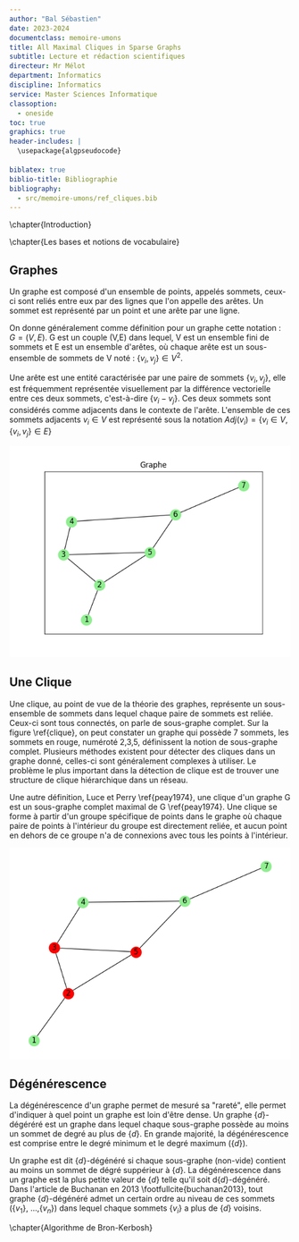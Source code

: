 ```yaml
---
author: "Bal Sébastien"
date: 2023-2024
documentclass: memoire-umons
title: All Maximal Cliques in Sparse Graphs
subtitle: Lecture et rédaction scientifiques
directeur: Mr Mélot
department: Informatics
discipline: Informatics
service: Master Sciences Informatique
classoption:
  - oneside
toc: true
graphics: true
header-includes: |
  \usepackage{algpseudocode}

biblatex: true
biblio-title: Bibliographie
bibliography:
  - src/memoire-umons/ref_cliques.bib
---
```


\chapter{Introduction}

\chapter{Les bases et notions de vocabulaire}

## Graphes
Un graphe est composé d'un ensemble de points, appelés sommets, ceux-ci sont reliés entre eux par des lignes que l'on appelle des arêtes. Un sommet est représenté par un point et une arête par une ligne.

On donne généralement comme définition pour un graphe cette notation : $G = (V,E)$.
G est un couple (V,E) dans lequel, V est un ensemble fini de sommets et E est un ensemble d'arêtes, où chaque arête est un sous-ensemble de sommets de V noté : $\{v_{i}, v_{j}\} \in V^2$.

Une arête est une entité caractérisée par une paire de sommets $\{v_{i}, v_{j}\}$, elle est fréquemment représentée visuellement par la différence vectorielle entre ces deux sommets, c'est-à-dire $\{v_{i} - v_{j}\}$. Ces deux sommets sont considérés comme adjacents dans le contexte de l'arête. L'ensemble de ces sommets adjacents ${v_{i}} \in V$ est représenté sous la notation $Adj(v_{i}) = \{v_{i} \in V, \{v_{i},v_{j}\} \in E\}$

![Représentation d'un graphe \label{graphe}](src/memoire-umons/images_graph/graphe_1.png)
 

## Une Clique

Une clique, au point de vue de la théorie des graphes, représente un sous-ensemble de sommets dans lequel chaque paire de sommets est reliée. Ceux-ci sont tous connectés, on parle de sous-graphe complet. Sur la figure \ref{clique}, on peut constater un graphe qui possède 7 sommets, les sommets en rouge, numéroté 2,3,5, définissent la notion de sous-graphe complet. Plusieurs méthodes existent pour détecter des cliques dans un graphe donné, celles-ci sont généralement complexes à utiliser. Le problème le plus important dans la détection de clique est de trouver une structure de clique hiérarchique dans un réseau. 

Une autre définition, Luce et Perry \ref{peay1974}, une clique d'un graphe G est un sous-graphe complet maximal de G \ref{peay1974}. Une clique se forme à partir d'un groupe spécifique de points dans le graphe où chaque paire de points à l'intérieur du groupe est directement reliée, et aucun point en dehors de ce groupe n'a de connexions avec tous les points à l'intérieur.

![Représentation d'une Clique \label{clique}](src/memoire-umons/images_graph/clique_1.png)

## Dégénérescence 

La dégénérescence d'un graphe permet de mesuré sa "rareté", elle permet d'indiquer à quel point un graphe est loin d'être dense. Un graphe $\{d\}$-dégéréré est un graphe dans lequel chaque sous-graphe possède au moins un sommet de degré au plus de $\{d\}$. En grande majorité, la dégénérescence est comprise entre le degré minimum et le degré maximum ($\{d\}$).

Un graphe est dit $\{d\}$-dégénéré si chaque sous-graphe (non-vide) contient au moins un sommet de dégré suppérieur à $\{d\}$. La dégénérescence dans un graphe est la plus petite valeur de $\{d\}$ telle qu'il soit d$\{d\}$-dégénéré. Dans l'article de Buchanan en 2013 \footfullcite{buchanan2013}, tout graphe $\{d\}$-dégénéré admet un certain ordre au niveau de ces sommets ($\{v_{1}\}$, ...,$\{v_{n}\}$) dans lequel chaque sommets $\{v_{i}\}$ a plus de $\{d\}$ voisins.



\chapter{Algorithme de Bron-Kerbosh}
